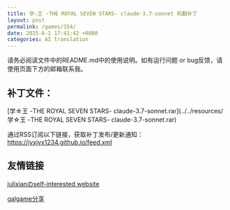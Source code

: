 ```yaml
---
title: 学☆王 -THE ROYAL SEVEN STARS- claude-3.7-sonnet 机翻补丁
layout: post
permalink: /games/154/
date: 2025-6-1 17:41:42 +0800
categories: AI translation
---
```



请务必阅读文件中的README.md中的使用说明。如有运行问题 or bug反馈，请使用页面下方的邮箱联系我。



## 补丁文件：

[学☆王 -THE ROYAL SEVEN STARS- claude-3.7-sonnet.rar](../../resources/学☆王 -THE ROYAL SEVEN STARS- claude-3.7-sonnet.rar)

 

通过RSS订阅以下链接，获取补丁发布/更新通知：https://jyxjyx1234.github.io/feed.xml

## 友情链接

[julixianのself-interested website](https://julixian-siw.worldsystem.top/) 

[galgame分享](https://t.me/galgpt)